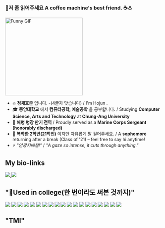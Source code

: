 ### 👋저 좀 읽어주세요 A coffee machine's best friend. ☕⚓

<img src="https://i.giphy.com/media/v1.Y2lkPTc5MGI3NjExZmdpc2liNm5mb3pwM2pzYWlpaDNuazRuZm5ibWh5b2V6aWd0anhuZCZlcD12MV9pbnRlcm5hbF9naWZfYnlfaWQmY3Q9Zw/CTX0ivSQbI78A/giphy.gif" alt="Funny GIF" width="250" />


- 🔥 **정채호준** 입니다. -(4글자 맞습니다) / I'm Hojun .
- 🎓 **중앙대학교** 에서 **컴퓨터공학, 예술공학** 을 공부합니다. / Studying **Computer Science, Arts and Technology** at **Chung-Ang University**
- 🦅 **해병 병장 만기 전역** / Proudly served as a **Marine Corps Sergeant (honorably discharged)**
- 🌱 **복학한 2학년(21학번)** 이지만 자유롭게 말 걸어주세요. / A **sophomore** returning after a break (Class of '21) – feel free to say hi anytime!
- ⚡ _"안광지배철!"_ /  _"A gaze so intense, it cuts through anything."_
## My bio-links
<span>
  <a href="https://youtube.com/@turtleneck_king?si=Ye8GUmUF9ocDgJy-">
    <img src="https://img.shields.io/badge/YouTube-FF0000?style=for-the-badge&logo=youtube&logoColor=white"/>
  </a>
  <a href="https://www.instagram.com/ne_gr_za?utm_source=ig_web_button_share_sheet&igsh=ZDNlZDc0MzIxNw==">
    <img src="https://img.shields.io/badge/Instagram-E4405F?style=for-the-badge&logo=instagram&logoColor=white"/>
  </a>
</span>

## "🤖Used in college(한 번이라도 써본 것까지)"
<span>
  <img src="https://img.shields.io/badge/C%23-239120?style=for-the-badge&logo=c-sharp&logoColor=white"/>
  <img src="https://img.shields.io/badge/C%2B%2B-00599C?style=for-the-badge&logo=c%2B%2B&logoColor=white"/>
  <img src="https://img.shields.io/badge/Python-3776AB?style=for-the-badge&logo=python&logoColor=white"/>
  <img src="https://img.shields.io/badge/HTML5-E34F26?style=for-the-badge&logo=html5&logoColor=white"/>
  <img src="https://img.shields.io/badge/Unity-100000?style=for-the-badge&logo=unity&logoColor=white"/>
  <img src="https://img.shields.io/badge/MySQL-00000F?style=for-the-badge&logo=mysql&logoColor=white"/>
  <img src="https://img.shields.io/badge/npm-CB3837?style=for-the-badge&logo=npm&logoColor=white"/>
  <img src="https://img.shields.io/badge/Miro-050038?style=for-the-badge&logo=Miro&logoColor=white"/>
  <img src="https://img.shields.io/badge/GIT-E44C30?style=for-the-badge&logo=git&logoColor=white"/>
  <img src="https://img.shields.io/badge/powershell-5391FE?style=for-the-badge&logo=powershell&logoColor=white"/>
  <img src="https://img.shields.io/badge/-Arduino-00979D?style=for-the-badge&logo=Arduino&logoColor=white"/>
  <img src="https://img.shields.io/badge/Linux-FCC624?style=for-the-badge&logo=linux&logoColor=black"/>
  <img src="https://img.shields.io/badge/Netflix-E50914?style=for-the-badge&logo=netflix&logoColor=white"/>
  <img src="https://img.shields.io/badge/JSS-F7DF1E?style=for-the-badge&logo=JSS&logoColor=white"/>
  <img src="https://img.shields.io/badge/Burger King-D62300?style=for-the-badge&logo=Burger King&logoColor=white"/>
  <img src="https://img.shields.io/badge/Ethereum-3C3C3D?logo=ethereum&logoColor=fff&style=for-the-badge"/>
  <img src="https://img.shields.io/badge/Xrp-black?style=for-the-badge&logo=xrp&logoColor=white"/>
  <img src="https://img.shields.io/badge/Colab-F9AB00?style=for-the-badge&logo=googlecolab&color=525252"/>
  <img src="https://img.shields.io/badge/Burger King-D62300?style=for-the-badge&logo=Burger King&logoColor=white"/>
 
</span>

## "TMI"
